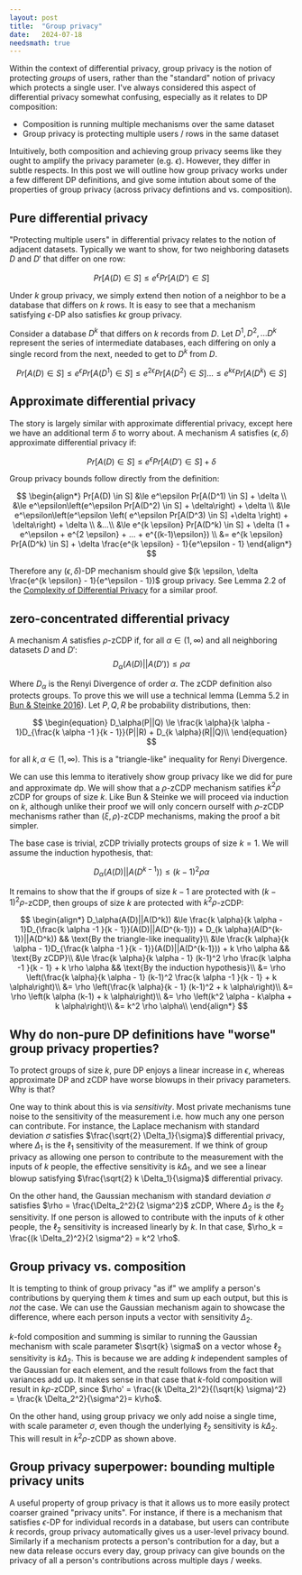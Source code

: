 ```yaml
---
layout: post
title:  "Group privacy"
date:   2024-07-18
needsmath: true
---
```


Within the context of differential privacy, group privacy is the notion of protecting _groups_ of users, rather than the "standard" notion of privacy which protects a single user. I've always considered this aspect of differential privacy somewhat confusing, especially as it relates to DP composition:

- Composition is running multiple mechanisms over the same dataset
- Group privacy is protecting multiple users / rows in the same dataset

Intuitively, both composition and achieving group privacy seems like they ought to amplify the privacy parameter (e.g. $\epsilon$). However, they differ in subtle respects. In this post we will outline how group privacy works under a few different DP definitions, and give some intution about some of the properties of group privacy (across privacy defintions and vs. composition).

## Pure differential privacy

"Protecting multiple users" in differential privacy relates to the notion of adjacent datasets. Typically we want to show, for two neighboring datasets $D$ and $D'$ that differ on one row:

$$
Pr[A(D) \in S] \le e^\epsilon Pr[A(D’) \in S]
$$

Under $k$ group privacy, we simply extend then notion of a neighbor to be a database that differs on $k$ rows. It is easy to see that a mechanism satisfying $\epsilon$-DP also satisfies $k \epsilon$ group privacy.

Consider a database $D^k$ that differs on $k$ records from $D$. Let $D^1, D^2, ... D^k$ represent the series of intermediate 
databases, each differing on only a single record from the next, needed to get to $D^k$ from $D$.

$$
Pr[A(D) \in S] \le e^\epsilon Pr[A(D^1) \in S] \le e^{2 \epsilon} Pr[A(D^2) \in S] ... \le e^{k \epsilon} Pr[A(D^k) \in S]
$$

## Approximate differential privacy

The story is largely similar with approximate differential privacy, except here we have an additional term $\delta$ to worry about.
A mechanism $A$ satisfies $(\epsilon, \delta)$ approximate differential privacy if:

$$
Pr[A(D) \in S] \le e^\epsilon Pr[A(D') \in S] + \delta
$$

Group privacy bounds follow directly from the definition:

$$
\begin{align*}
Pr[A(D) \in S] &\le e^\epsilon Pr[A(D^1) \in S] + \delta \\
&\le e^\epsilon\left(e^\epsilon Pr[A(D^2) \in S] + \delta\right) + \delta \\
&\le e^\epsilon\left(e^\epsilon \left( e^\epsilon Pr[A(D^3) \in S] +\delta \right) + \delta\right) + \delta \\
&...\\
&\le e^{k \epsilon} Pr[A(D^k) \in S] +  \delta (1 + e^\epsilon + e^{2 \epsilon} + ... + e^{(k-1)\epsilon}) \\
&= e^{k \epsilon} Pr[A(D^k) \in S] + \delta \frac{e^{k \epsilon} - 1}{e^\epsilon - 1}
\end{align*}
$$

Therefore any $(\epsilon, \delta)$-DP mechanism should give $(k \epsilon, \delta \frac{e^{k \epsilon} - 1}{e^\epsilon - 1})$ group privacy. See Lemma 2.2 of the [Complexity of Differential Privacy](https://privacytools.seas.harvard.edu/files/complexityprivacy_1.pdf) for a similar proof.

## zero-concentrated differential privacy

A mechanism $A$ satisfies $\rho$-zCDP if, for all $\alpha \in (1, \infty)$ and all neighboring datasets $D$ and $D'$:
$$
D_\alpha(A(D) || A(D')) \le \rho \alpha
$$

Where $D_\alpha$ is the Renyi Divergence of order $\alpha$. The zCDP definition also protects groups. To prove this we will use a technical lemma (Lemma 5.2 in [Bun & Steinke 2016](https://arxiv.org/abs/1605.02065)). Let $P, Q, R$ be probability distributions, then:

$$
\begin{equation}
D_\alpha(P||Q) \le \frac{k \alpha}{k \alpha - 1}D_{\frac{k \alpha -1 }{k - 1}}(P||R) + D_{k \alpha}(R||Q)\\
\end{equation}
$$

for all $k, \alpha \in (1, \infty)$. This is a "triangle-like" inequality for Renyi Divergence.

We can use this lemma to iteratively show group privacy like we did for pure and approximate dp.
We will show that a $\rho$-zCDP mechanism satifies $k^2 \rho$ zCDP for groups of size $k$. Like Bun & Steinke we will proceed via induction on $k$, although unlike their proof we will only concern ourself with $\rho$-zCDP mechanisms rather than $(\xi, \rho)$-zCDP mechanisms, making the proof a bit simpler.

The base case is trivial, zCDP trivially protects groups of size $k=1$. We will assume the induction hypothesis, that:

$$
D_\alpha(A(D)||A(D^{k-1})) \le (k-1)^2 \rho \alpha
$$

It remains to show that the if groups of size $k-1$ are protected with $(k-1)^2 \rho$-zCDP, then groups of size $k$ are protected with $k^2 \rho$-zCDP:

$$
\begin{align*}
D_\alpha(A(D)||A(D^k)) &\le \frac{k \alpha}{k \alpha - 1}D_{\frac{k \alpha -1 }{k - 1}}(A(D)||A(D^{k-1})) + D_{k \alpha}(A(D^{k-1})||A(D^k)) && \text{By the triangle-like inequality}\\
&\le \frac{k \alpha}{k \alpha - 1}D_{\frac{k \alpha -1 }{k - 1}}(A(D)||A(D^{k-1})) + k \rho \alpha && \text{By zCDP}\\
&\le \frac{k \alpha}{k \alpha - 1} (k-1)^2 \rho \frac{k \alpha -1 }{k - 1} + k \rho \alpha && \text{By the induction hypothesis}\\
&= \rho \left(\frac{k \alpha}{k \alpha - 1} (k-1)^2 \frac{k \alpha -1 }{k - 1} + k \alpha\right)\\
&= \rho \left(\frac{k \alpha}{k - 1} (k-1)^2 + k \alpha\right)\\
&= \rho \left(k \alpha (k-1) + k \alpha\right)\\
&= \rho \left(k^2 \alpha - k\alpha + k \alpha\right)\\
&= k^2 \rho \alpha\\
\end{align*}
$$

## Why do non-pure DP definitions have "worse" group privacy properties?

To protect groups of size $k$, pure DP enjoys a linear increase in $\epsilon$, whereas approximate DP and zCDP have worse blowups in their privacy parameters. Why is that?

One way to think about this is via _sensitivity_. Most private mechanisms tune noise to the sensitivity of the measurement i.e.
how much any one person can contribute. For instance, the Laplace mechanism with standard deviation $\sigma$ satisfies $\frac{\sqrt{2} \Delta_1}{\sigma}$ differential privacy, where $\Delta_1$ is the $\ell_1$ sensitivity of the measurement. If we think of group privacy as
allowing one person to contribute to the measurement with the inputs of $k$ people, the effective sensitivity is $k \Delta_1$, and we see a linear blowup satisfying $\frac{\sqrt{2} k \Delta_1}{\sigma}$ differential privacy.

On the other hand, the Gaussian mechanism with standard deviation $\sigma$ satisfies $\rho = \frac{\Delta_2^2}{2 \sigma^2}$ zCDP, Where $\Delta_2$ is the $\ell_2$ sensitivity. If one person is allowed to contribute with the inputs of $k$ other people, the $\ell_2$ sensitivity is increased linearly by $k$. In that case, $\rho_k = \frac{(k \Delta_2)^2}{2 \sigma^2} = k^2 \rho$.

## Group privacy vs. composition

It is tempting to think of group privacy "as if" we amplify a person's contributions by querying them $k$ times and sum up each output, but this is _not_ the case. We can use the Gaussian mechanism again to showcase the difference, where each person inputs a vector with sensitivity $\Delta_2$.

$k$-fold composition and summing is similar to running the Gaussian mechanism with scale parameter $\sqrt{k} \sigma$ on a vector whose $\ell_2$ sensitivity is $k \Delta_2$. This is because we are adding $k$ independent samples of the Gaussian for each element, and the result follows from the fact that variances add up. It makes sense in that case that $k$-fold composition will result in $k \rho$-zCDP, since $\rho' = \frac{(k \Delta_2)^2}{(\sqrt{k} \sigma)^2} = \frac{k \Delta_2^2}{\sigma^2}= k\rho$.

On the other hand, using group privacy we only add noise a single time, with scale parameter $\sigma$, even though the underlying $\ell_2$ sensitivity is $k \Delta_2$. This will result in $k^2 \rho$-zCDP as shown above.

## Group privacy superpower: bounding multiple privacy units

A useful property of group privacy is that it allows us to more easily protect coarser grained "privacy units". For instance, if there is a mechanism
that satisfies $\epsilon$-DP for individual records in a database, but users can contribute $k$ records, group privacy automatically gives us a user-level privacy bound. Similarly if a mechanism protects a person's contribution for a day, but a new data release occurs every day, group privacy can give bounds on the privacy of all a person's contributions across multiple days / weeks. 